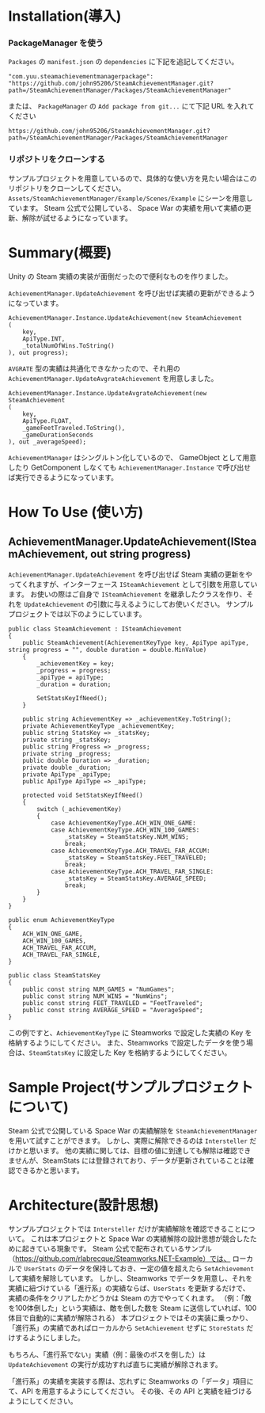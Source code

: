 # Installation(導入)

### PackageManager を使う

`Packages` の `manifest.json` の `dependencies` に下記を追記してください。

`"com.yuu.steamachievementmanagerpackage": "https://github.com/john95206/SteamAchievementManager.git?path=/SteamAchievementManager/Packages/SteamAchievementManager"`

または、 `PackageManager` の `Add package from git...` にて下記 URL を入れてください

`https://github.com/john95206/SteamAchievementManager.git?path=/SteamAchievementManager/Packages/SteamAchievementManager`


### リポジトリをクローンする

サンプルプロジェクトを用意しているので、具体的な使い方を見たい場合はこのリポジトリをクローンしてください。
`Assets/SteamAchievementManager/Example/Scenes/Example` にシーンを用意しています。
Steam 公式で公開している、 Space War の実績を用いて実績の更新、解除が試せるようになっています。

# Summary(概要)

Unity の Steam 実績の実装が面倒だったので便利なものを作りました。

`AchievementManager.UpdateAchievement` を呼び出せば実績の更新ができるようになっています。

```
AchievementManager.Instance.UpdateAchievement(new SteamAchievement
(
    key,
    ApiType.INT,
    _totalNumOfWins.ToString()
), out progress);
```

`AVGRATE` 型の実績は共通化できなかったので、それ用の `AchievementManager.UpdateAvgrateAchievement` を用意しました。

```
AchievementManager.Instance.UpdateAvgrateAchievement(new SteamAchievement
(
    key,
    ApiType.FLOAT,
    _gameFeetTraveled.ToString(),
    _gameDurationSeconds
), out _averageSpeed);
```

`AchievementManager` はシングルトン化しているので、 GameObject として用意したり GetComponent しなくても
`AchievementManager.Instance` で呼び出せば実行できるようになっています。

# How To Use (使い方)

## AchievementManager.UpdateAchievement(ISteamAchievement, out string progress)

`AchievementManager.UpdateAchievement` を呼び出せば Steam 実績の更新をやってくれますが、インターフェース `ISteamAchievement` として引数を用意しています。
お使いの際はご自身で `ISteamAchievement` を継承したクラスを作り、それを `UpdateAchievement` の引数に与えるようにしてお使いください。
サンプルプロジェクトでは以下のようにしています。

```
public class SteamAchievement : ISteamAchievement
{
    public SteamAchievement(AchievementKeyType key, ApiType apiType, string progress = "", double duration = double.MinValue)
    {
        _achievementKey = key;
        _progress = progress;
        _apiType = apiType;
        _duration = duration;

        SetStatsKeyIfNeed();
    }

    public string AchievementKey => _achievementKey.ToString();
    private AchievementKeyType _achievementKey;
    public string StatsKey => _statsKey;
    private string _statsKey;
    public string Progress => _progress;
    private string _progress;
    public double Duration => _duration;
    private double _duration;
    private ApiType _apiType;
    public ApiType ApiType => _apiType;

    protected void SetStatsKeyIfNeed()
    {
        switch (_achievementKey)
        {
            case AchievementKeyType.ACH_WIN_ONE_GAME:
            case AchievementKeyType.ACH_WIN_100_GAMES:
                _statsKey = SteamStatsKey.NUM_WINS;
                break;
            case AchievementKeyType.ACH_TRAVEL_FAR_ACCUM:
                _statsKey = SteamStatsKey.FEET_TRAVELED;
                break;
            case AchievementKeyType.ACH_TRAVEL_FAR_SINGLE:
                _statsKey = SteamStatsKey.AVERAGE_SPEED;
                break;
        }
    }
}
```

```
public enum AchievementKeyType
{
    ACH_WIN_ONE_GAME,
    ACH_WIN_100_GAMES,
    ACH_TRAVEL_FAR_ACCUM,
    ACH_TRAVEL_FAR_SINGLE,
}
```

```
public class SteamStatsKey
{
    public const string NUM_GAMES = "NumGames";
    public const string NUM_WINS = "NumWins";
    public const string FEET_TRAVELED = "FeetTraveled";
    public const string AVERAGE_SPEED = "AverageSpeed";
}
```

この例ですと、`AchievementKeyType` に Steamworks で設定した実績の Key を格納するようにしてください。
また、Steamworks で設定したデータを使う場合は、`SteamStatsKey` に設定した Key を格納するようにしてください。

# Sample Project(サンプルプロジェクトについて)

Steam 公式で公開している Space War の実績解除を `SteamAchievementManager` を用いて試すことができます。
しかし、実際に解除できるのは `Intersteller` だけかと思います。
他の実績に関しては、目標の値に到達しても解除は確認できませんが、SteamStats には登録されており、データが更新されていることは確認できるかと思います。

# Architecture(設計思想)

サンプルプロジェクトでは `Intersteller` だけが実績解除を確認できることについて。
これは本プロジェクトと Space War の実績解除の設計思想が競合したために起きている現象です。
Steam 公式で配布されているサンプル（https://github.com/rlabrecque/Steamworks.NET-Example）では、
ローカルで `UserStats` のデータを保持しておき、一定の値を超えたら `SetAchievement` して実績を解除しています。
しかし、Steamworks でデータを用意し、それを実績に紐づけている「進行系」の実績ならば、`UserStats` を更新するだけで、
実績の条件をクリアしたかどうかは Steam の方でやってくれます。
（例：「敵を100体倒した」という実績は、敵を倒した数を Steam に送信していれば、100体目で自動的に実績が解除される）
本プロジェクトではその実装に乗っかり、「進行系」の実績であればローカルから `SetAchievement` せずに `StoreStats` だけするようにしました。

もちろん、「進行系でない」実績（例：最後のボスを倒した）は `UpdateAchievement` の実行が成功すれば直ちに実績が解除されます。

「進行系」の実績を実装する際は、忘れずに Steamworks の「データ」項目にて、API を用意するようにしてください。
その後、その API と実績を紐づけるようにしてください。
